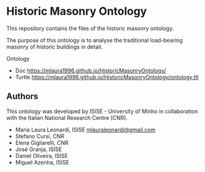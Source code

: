 # Historic Masonry Ontology

<p> This repository contains the files of the historic masonry ontology. </p>
<p> The purpose of this ontology is to analyse the traditional load-bearing masonry of historic buildings in detail. </p>

Ontology

* Doc      https://mlaura1996.github.io/HistoricMasonryOntology/
* Turtle   https://mlaura1996.github.io/HistoricMasonryOntology/ontology.ttl


## Authors

This ontology was developed by ISISE - University of Minho in collaboration with the Italian National Research Centre (CNR).

- Maria Laura Leonardi, ISISE <mlauraleonardi@gmail.com>
- Stefano Cursi, CNR
- Elena Gigliarelli, CNR
- José Granja, ISISE
- Daniel Oliveira, ISISE
- Miguel Azenha, ISISE
